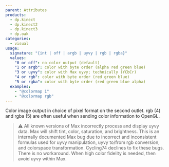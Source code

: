 ```yaml
---
parent: Attributes
products:
  - dp.kinect
  - dp.kinect2
  - dp.kinect3
  - dp.oak
categories:
  - visual
usage:
  signature: "{int | off | argb | uyvy | rgb | rgba}"
  values:
    "0 or off": no color output (default)
    "1 or argb": color with byte order (alpha red green blue)
    "3 or uyvy": color with Max uyvy; technically (YCbCr)
    "4 or rgb": color with byte order (red green blue)
    "5 or rgba": color with byte order (red green blue alpha)  
  examples:
    - "@colormap 1"
    - "@colormap rgb"
---
```


Color image output in choice of pixel format on the second outlet.
rgb (4) and rgba (5) are often useful when sending color information to OpenGL.

> :warning: All known versions of Max incorrectly process and display uyvy data.
> Max will shift tint, color, saturation, and brightness. This is an internally
> documented Max bug due to incorrect and inconsistent formulas used for uyvy
> manipulation, uyvy to/from rgb conversion, and colorspace transformation.
> Cycling74 declines to fix these bugs. There is no workaround.
> When high color fidelity is needed, then avoid uyvy within Max.
